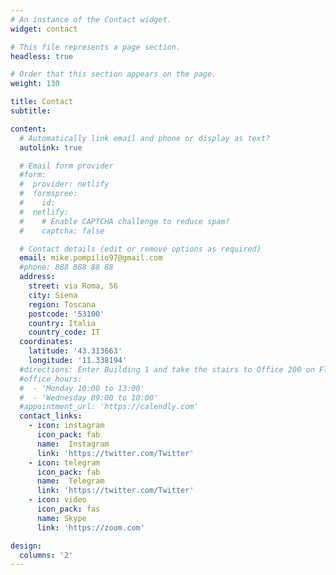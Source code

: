```yaml
---
# An instance of the Contact widget.
widget: contact

# This file represents a page section.
headless: true

# Order that this section appears on the page.
weight: 130

title: Contact
subtitle:

content:
  # Automatically link email and phone or display as text?
  autolink: true

  # Email form provider
  #form:
  #  provider: netlify
  #  formspree:
  #    id:
  #  netlify:
  #    # Enable CAPTCHA challenge to reduce spam?
  #    captcha: false

  # Contact details (edit or remove options as required)
  email: mike.pompilio97@gmail.com
  #phone: 888 888 88 88
  address:
    street: via Roma, 56
    city: Siena
    region: Toscana
    postcode: '53100'
    country: Italia
    country_code: IT
  coordinates:
    latitude: '43.313663'
    longitude: '11.338194'
  #directions: Enter Building 1 and take the stairs to Office 200 on Floor 2
  #office_hours:
  #  - 'Monday 10:00 to 13:00'
  #  - 'Wednesday 09:00 to 10:00'
  #appointment_url: 'https://calendly.com'
  contact_links:
    - icon: instagram
      icon_pack: fab
      name:  Instagram
      link: 'https://twitter.com/Twitter'
    - icon: telegram
      icon_pack: fab
      name:  Telegram
      link: 'https://twitter.com/Twitter'
    - icon: video
      icon_pack: fas
      name: Skype
      link: 'https://zoom.com'

design:
  columns: '2'
---
```

